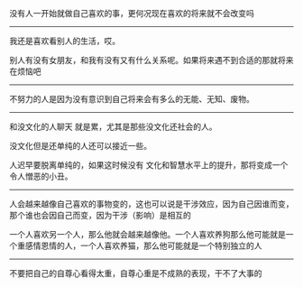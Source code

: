 没有人一开始就做自己喜欢的事，更何况现在喜欢的将来就不会改变吗
___
我还是喜欢看别人的生活，哎。

别人有没有女朋友，和我有没有又有什么关系呢。如果将来遇不到合适的那就将来在烦恼吧
___
不努力的人是因为没有意识到自己将来会有多么的无能、无知、废物。
___
和没文化的人聊天 就是累，尤其是那些没文化还社会的人。

没文化但是还单纯的人还可以接近一些。

人迟早要脱离单纯的，如果这时候没有 文化和智慧水平上的提升，那将变成一个令人憎恶的小丑。
___
人会越来越像自己喜欢的事物变的，这也可以说是干涉效应，因为自己因谁而变，那个谁也会因自己而变，因为干涉（影响）是相互的

一个人喜欢另一个人，那么他就会越来越像他。一个人喜欢养狗那么他可能就是一个重感情恩情的人，一个人喜欢养猫，那么他可能就是一个特别独立的人
___
不要把自己的自尊心看得太重，自尊心重是不成熟的表现，干不了大事的